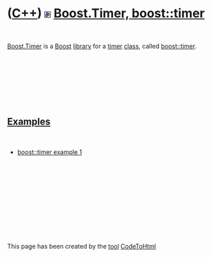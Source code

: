 
 

 

 

 

 

([C++](Cpp.md)) ![Boost](PicBoost.png) [Boost.Timer, boost::timer](CppBoostTimer.md)
======================================================================================

 

[Boost.Timer](CppBoostTimer.md) is a [Boost](CppBoost.md)
[library](CppLibrary.md) for a [timer](CppTimer.md)
[class](CppClass.md), called [boost::timer](CppBoostTimer.md).

 

 

 

 

[Examples](CppExample/htm)
--------------------------

 

-   [boost::timer example 1](CppBoostTimerExample1.md)

 

 

 

 

 

 

This page has been created by the [tool](Tools.md)
[CodeToHtml](ToolCodeToHtml.md)
